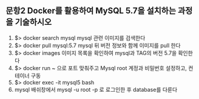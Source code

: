 문항2 Docker를 활용하여 MySQL 5.7을 설치하는 과정을 기술하시오
-------------------------------------------------------------

1. $> docker search mysql              mysql 관련 이미지를 검색한다
2. $> docker pull mysql:5.7            mysql 뒤 버전 정보와 함께 이미지를 pull 한다
3. $> docker images                    이미지 목록을 확인하여 mysql과 TAG의 버전 5.7을 확인한다
4. $> docker run ~ 으로 포트 맞춰주고 Mysql root 계정과 비밀번호 설정하고, 컨테이너 구동
5. $> docker exec -it mysql5 bash      
6. mysql 배쉬창에서 mysql -u root -p 로 로그인한 후 database를 다룬다